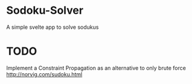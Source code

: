 # Sodoku-Solver
A simple svelte app to solve sodukus

# TODO
Implement a Constraint Propagation as an alternative to only brute force http://norvig.com/sudoku.html
